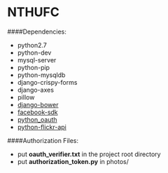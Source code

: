 # NTHUFC

####Dependencies:
* python2.7
* python-dev
* mysql-server
* python-pip
* python-mysqldb
* django-crispy-forms
* django-axes
* pillow
* [django-bower](http://django-bower.readthedocs.org/en/latest/installation.html)
* [facebook-sdk](https://github.com/EelaiWind/facebook-sdk)
* [python_oauth](https://github.com/EelaiWind/python_oauth)
* [python-flickr-api](https://github.com/EelaiWind/python-flickr-api)

####Authorization Files:
* put **oauth_verifier.txt** in the project root directory
* put **authorization_token.py** in photos/
